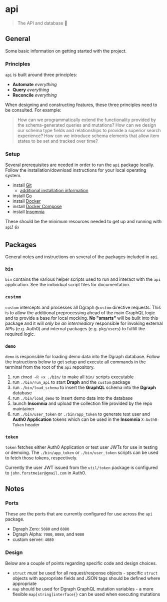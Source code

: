 # api

> The API and database :sloth:

## General

Some basic information on getting started with the project.

### Principles

`api` is built around three principles:

- **Automate** _everything_
- **Query** _everything_
- **Reconcile** _everything_

When designing and constructing features, these three principles need to be consulted. For example:

> How can we programmatically extend the functionality provided by the schema-generated queries and mutations?
> How can we design our schema type fields and relationships to provide a superior search experience?
> How can we introduce schema elements that allow item states to be set and tracked over time?

### Setup

Several prerequisites are needed in order to run the `api` package locally. Follow the installation/download instructions for your local operating system.

- install [Git](https://git-scm.com/downloads)
	- [additional installation information](https://git-scm.com/book/en/v2/Getting-Started-Installing-Git)
- install [Go](https://golang.org/doc/install)
- install [Docker](https://docs.docker.com/get-docker/)
- install [Docker Compose](https://docs.docker.com/compose/install/)
- install [Insomnia](https://insomnia.rest/download/core/?&ref=https%3A%2F%2Fgraphql.dgraph.io%2Fdocs%2Fquick-start%2F)

These should be the minimum resources needed to get up and running with `api`! :thumbsup:

## Packages

General notes and instructions on several of the packages included in `api`.

### `bin`

`bin` contains the various helper scripts used to run and interact with the `api` application. See the individual script files for documentation.

### `custom`

`custom` intercepts and processes all Dgraph `@custom` directive requests. This is to allow the additional preprocessing ahead of the main GraphQL logic and to provide a base for local mocking. **No "smarts"** will be built into this package and it will _only be an intermediary_ responsible for invoking external APIs (e.g. Auth0) and internal packages (e.g. `pkg/users`) to fulfill the required logic.

### `demo`

`demo` is responsible for loading demo data into the Dgraph database. Follow the instructions below to get setup and execute all commands in the terminal from the root of the `api` repository.

1. run `chmod -R +x ./bin/` to make all `bin/` scripts executable 
2. run `./bin/run_api` to start **Draph** and the `custom` package
3. run `./bin/load_schema` to insert the **GraphQL** schema into the **Dgraph** database
4. run `./bin/load_demo` to insert demo data into the database
5. launch **Insomnia** and upload the collection file provided by the repo maintainer
6. run `./bin/user_token` or `./bin/app_token` to generate test user and **Auth0 Application** tokens which can be used in the **Insomnia** `X-Auth0-Token` header 

### `token`

`token` fetches either Auth0 Application or test user JWTs for use in testing or demoing. The `./bin/app_token` or `./bin/user_token` scripts can be used to fetch those tokens, respectively.

Currently the user JWT issued from the `util/token` package is configured to `john.forstmeier@gmail.com` in Auth0.

## Notes

### Ports

These are the ports that are currently configured for use across the `api` package.

- Dgraph Zero: `5080` and `6080`
- Dgraph Alpha: `7080`, `8080`, and `9080`
- custom server: `4080`

### Design

Below are a couple of points regarding specific code and design choices.

- `struct` _must_ be used for all request/response objects - specific `struct` objects with appropriate fields and JSON tags should be defined where appropriate
- `map` should be used for Dgraph GraphQL mutation variables - a more flexible `map[string]interface{}` can be used when executing mutations
